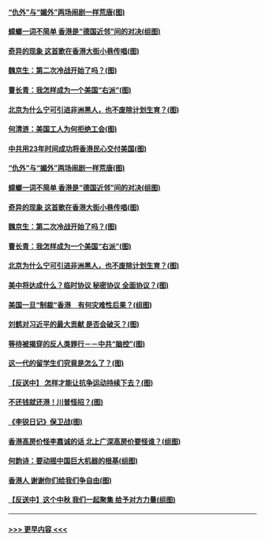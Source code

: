 #### [“仇外”与“媚外”两场闹剧一样荒唐(图)](../pages/p4/907689.md?t=09182133) 
#### [蟑螂一词不简单 香港是“德国近邻”间的对决(组图)](../pages/p4/907618.md?t=09182133) 
#### [奇异的现象 这首歌在香港大街小巷传唱(图)](../pages/p4/907583.md?t=09182133) 
#### [魏京生：第二次冷战开始了吗？(图)](../pages/p4/907581.md?t=09182133) 
#### [曹长青：我怎样成为一个美国“右派”(图)](../pages/p4/907580.md?t=09182133) 
#### [北京为什么宁可引进非洲黑人，也不废除计划生育？(图)](../pages/p4/907577.md?t=09182133) 
#### [何清涟：美国工人为何拒绝工会(图)](../pages/p4/907701.md?t=09182133) 
#### [中共用23年时间成功将香港民心交付美国(图)](../pages/p4/907698.md?t=09182133) 
#### [“仇外”与“媚外”两场闹剧一样荒唐(图)](../pages/p4/907689.md?t=09182133) 
#### [蟑螂一词不简单 香港是“德国近邻”间的对决(组图)](../pages/p4/907618.md?t=09182133) 
#### [奇异的现象 这首歌在香港大街小巷传唱(图)](../pages/p4/907583.md?t=09182133) 
#### [魏京生：第二次冷战开始了吗？(图)](../pages/p4/907581.md?t=09182133) 
#### [曹长青：我怎样成为一个美国“右派”(图)](../pages/p4/907580.md?t=09182133) 
#### [北京为什么宁可引进非洲黑人，也不废除计划生育？(图)](../pages/p4/907577.md?t=09182133) 
#### [美中将达成什么？临时协议 秘密协议 全面协议？(图)](../pages/p4/907576.md?t=09182133) 
#### [美国一旦“制裁”香港　有何灾难性后果？(组图)](../pages/p4/907575.md?t=09182133) 
#### [刘鹤对习近平的最大贡献 是否会破灭？(图)](../pages/p4/907509.md?t=09182133) 
#### [等待被揭穿的反人类罪行－－中共“脑控”(图)](../pages/p4/907167.md?t=09182133) 
#### [这一代的留学生们究竟是怎么了？(图)](../pages/p4/907473.md?t=09182133) 
#### [【反送中】 怎样才能让抗争运动持续下去？(图)](../pages/p4/907466.md?t=09182133) 
#### [不还钱就还港！川普怪招？(图)](../pages/p4/907474.md?t=09182133) 
#### [《李锐日记》保卫战(图)](../pages/p4/907465.md?t=09182133) 
#### [香港高房价怪李嘉诚的话 北上广深高房价要怪谁？(组图)](../pages/p4/907471.md?t=09182133) 
#### [何韵诗：要动摇中国巨大机器的根基(组图)](../pages/p4/907469.md?t=09182133) 
#### [香港人 谢谢你们给我们争自由(图)](../pages/p4/907402.md?t=09182133) 
#### [【反送中】这个中秋 我们一起聚集 给予对方力量(组图)](../pages/p4/907401.md?t=09182133) 

----
#### [ >>> 更早内容 <<< ](../indexes/p4-earlier.md)
